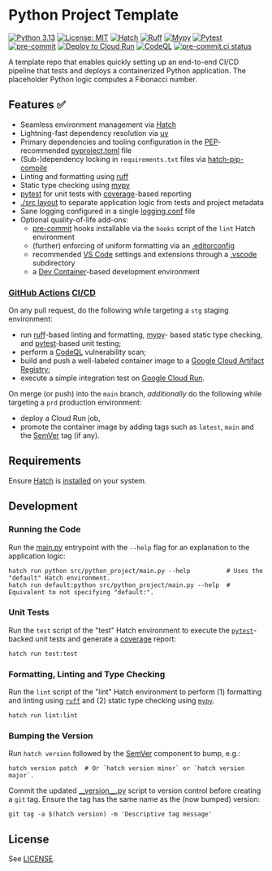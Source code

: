 # Python Project Template

[![Python 3.13](https://img.shields.io/badge/python-3.13-blue.svg)](https://docs.python.org/3/whatsnew/3.13.html)
[![License: MIT](https://img.shields.io/badge/License-MIT-9400d3.svg)](https://opensource.org/licenses/MIT)
[![Hatch](https://img.shields.io/badge/%F0%9F%A5%9A-Hatch-4051b5.svg)](https://github.com/pypa/hatch)
[![Ruff](https://img.shields.io/endpoint?url=https://raw.githubusercontent.com/astral-sh/ruff/main/assets/badge/v2.json)](https://github.com/astral-sh/ruff)
[![Mypy](https://img.shields.io/badge/type%20checked-mypy-039dfc)](https://github.com/python/mypy)
[![Pytest](https://img.shields.io/static/v1?label=‎&message=Pytest&logo=Pytest&color=b647c4&logoColor=white)](https://docs.pytest.org)
[![pre-commit](https://img.shields.io/badge/pre--commit-enabled-brightgreen?logo=pre-commit&logoColor=white)](https://github.com/pre-commit/pre-commit)
[![Deploy to Cloud Run](https://github.com/h-holm/python-project/workflows/Deploy%20to%20Cloud%20Run/badge.svg)](https://github.com/h-holm/python-project/actions/workflows/deploy-to-cloud-run.yaml)
[![CodeQL](https://github.com/h-holm/python-project/workflows/CodeQL%20Analysis/badge.svg)](https://github.com/h-holm/python-project/actions/workflows/codeql-analysis.yaml)
[![pre-commit.ci status](https://results.pre-commit.ci/badge/github/h-holm/python-project/main.svg)](https://results.pre-commit.ci/latest/github/h-holm/python-project/main)

A template repo that enables quickly setting up an end-to-end CI/CD pipeline that tests and deploys a containerized
Python application. The placeholder Python logic computes a Fibonacci number.

## Features ✅

* Seamless environment management via [Hatch](https://hatch.pypa.io/latest)
* Lightning-fast dependency resolution via [uv](https://github.com/astral-sh/uv)
* Primary dependencies and tooling configuration in the [PEP](https://peps.python.org/pep-0621)-recommended
[pyproject.toml](./pyproject.toml) file
* (Sub-)dependency locking in `requirements.txt` files via
[hatch-pip-compile](https://github.com/juftin/hatch-pip-compile)
* Linting and formatting using [ruff](https://github.com/astral-sh/ruff)
* Static type checking using [mypy](https://github.com/python/mypy)
* [pytest](https://docs.pytest.org) for unit tests with [coverage](https://coverage.readthedocs.io/en/7.6.7)-based
reporting
* [./src layout](https://packaging.python.org/en/latest/discussions/src-layout-vs-flat-layout) to separate application
logic from tests and project metadata
* Sane logging configured in a single [logging.conf](./src/python_project/logging.conf) file
* Optional quality-of-life add-ons:
  * [pre-commit](https://github.com/pre-commit/pre-commit) hooks installable via the `hooks` script of the `lint` Hatch
  environment
  * (further) enforcing of uniform formatting via an [.editorconfig](./.editorconfig)
  * recommended [VS Code](https://code.visualstudio.com) settings and extensions through a [.vscode](./.vscode)
  subdirectory
  * a [Dev Container](https://code.visualstudio.com/docs/devcontainers/containers)-based development environment

### [GitHub Actions](./.github/workflows/) [CI/CD](https://www.redhat.com/en/topics/devops/what-is-ci-cd)

On any pull request, do the following while targeting a `stg` staging environment:

* run [ruff](https://github.com/astral-sh/ruff)-based linting and formatting, [mypy](https://github.com/python/mypy)-
based static type checking, and [pytest](https://docs.pytest.org)-based unit testing;
* perform a [CodeQL](https://codeql.github.com) vulnerability scan;
* build and push a well-labeled container image to a
[Google Cloud Artifact Registry](https://cloud.google.com/artifact-registry/docs);
* execute a simple integration test on [Google Cloud Run](https://cloud.google.com/run?hl=en).

On merge (or push) into the `main` branch, _additionally_ do the following while targeting a `prd` production
environment:

* deploy a Cloud Run job,
* promote the container image by adding tags such as `latest`, `main` and the [SemVer](https://semver.org) tag (if any).

## Requirements

Ensure [Hatch](https://hatch.pypa.io/latest) is [installed](https://hatch.pypa.io/latest/install) on your system.

## Development

### Running the Code

Run the [main.py](./src/python_project/main.py) entrypoint with the `--help` flag for an explanation to the application
logic:

```shell
hatch run python src/python_project/main.py --help          # Uses the "default" Hatch environment.
hatch run default:python src/python_project/main.py --help  # Equivalent to not specifying "default:".
```

### Unit Tests

Run the `test` script of the "test" Hatch environment to execute the
[`pytest`](https://docs.pytest.org/en/stable)-backed unit tests and generate a
[coverage](https://coverage.readthedocs.io/en/7.6.7) report:

```shell
hatch run test:test
```

### Formatting, Linting and Type Checking

Run the `lint` script of the "lint" Hatch environment to perform (1) formatting and linting using
[`ruff`](https://github.com/astral-sh/ruff) and (2) static type checking using
[`mypy`](https://github.com/python/mypy).

```shell
hatch run lint:lint
```

### Bumping the Version

Run `hatch version` followed by the [SemVer](https://semver.org) component to bump, e.g.:

```shell
hatch version patch  # Or `hatch version minor` or `hatch version major`.
```

Commit the updated [\_\_version\_\_.py](./src/python_project/__version__.py) script to version control before creating
a `git` tag. Ensure the tag has the same name as the (now bumped) version:

```shell
git tag -a $(hatch version) -m 'Descriptive tag message'
```

## License

See [LICENSE](LICENSE).
